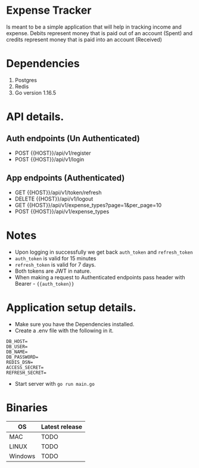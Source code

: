 # Expense Tracker
Is meant to be a simple application that will help in tracking income and expense.
Debits represent money that is paid out of an account (Spent) and credits represent money that is paid into an account (Received)

# Dependencies
1. Postgres
2. Redis
3. Go version 1.16.5

# API details.

## Auth endpoints (Un Authenticated)
- POST {{HOST}}/api/v1/register
- POST {{HOST}}/api/v1/login

## App endpoints (Authenticated)
- GET {{HOST}}/api/v1/token/refresh
- DELETE {{HOST}}/api/v1/logout
- GET {{HOST}}/api/v1/expense_types?page=1&per_page=10
- POST {{HOST}}/api/v1/expense_types

# Notes
- Upon logging in successfully we get back `auth_token` and `refresh_token`
- `auth_token` is valid for 15 minutes
- `refresh_token` is valid for 7 days.
- Both tokens are JWT in nature.
- When making a request to Authenticated endpoints pass header with Bearer - `{{auth_token}}`

# Application setup details. 
- Make sure you have the Dependencies installed.
- Create a .env file with the following in it.
```
DB_HOST=
DB_USER=
DB_NAME=
DB_PASSWORD=
REDIS_DSN=
ACCESS_SECRET=
REFRESH_SECRET=
```
- Start server with `go run main.go`

# Binaries
| OS | Latest release |
----------|-----------|
| MAC     | TODO      |
| LINUX   | TODO      |
| Windows | TODO      |


